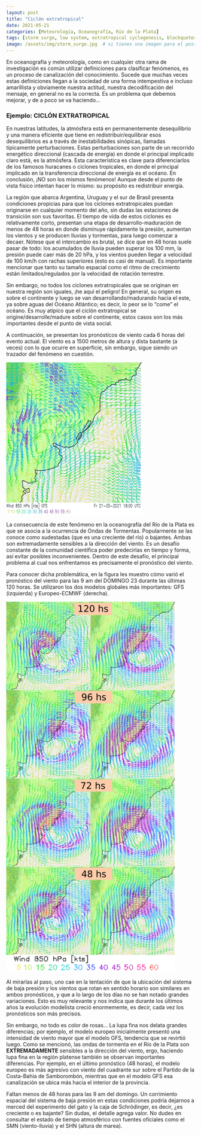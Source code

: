```yaml
---
layout: post
title: "Ciclón extratropical"
date: 2021-05-21
categories: [Meteorología, Oceanografía, Río de la Plata]
tags: [storm surge, low system, extratropical cyclogenesis, blockquotes]
image: /assets/img/storm_surge.jpg  # si tienes una imagen para el post
---
```


En oceanografía y meteorología, como en cualquier otra rama de investigación es común utilizar definiciones para clasificar fenómenos, es un proceso de canalización del conocimiento. Sucede que muchas veces estas definiciones llegan a la sociedad de una forma intempestiva e incluso amarillista y obviamente nuestra actitud, nuestra decodificación del mensaje, en general no es la correcta. Es un problema que debemos mejorar, y de a poco se va haciendo…

### Ejemplo: CICLÓN EXTRATROPICAL

En nuestras latitudes, la atmósfera está en permanentemente desequilibrio y una manera eficiente que tiene en redistribuir/equilibrar esos desequilibrios es a través de inestabilidades sinópicas, llamadas típicamente perturbaciones. Estas perturbaciones son parte de un recorrido energético direccional (cascada de energía) en donde el principal implicado claro está, es la atmósfera. Esta característica es clave para diferenciarlos de los famosos huracanes o ciclones tropicales, en donde el principal implicado en la transferencia direccional de energía es el océano. En conclusión, ¡NO son los mismos fenómenos! Aunque desde el punto de vista físico intentan hacer lo mismo: su propósito es redistribuir energía.

La región que abarca Argentina, Uruguay y el sur de Brasil presenta condiciones propicias para que los ciclones extratropicales puedan originarse en cualquier momento del año, sin dudas las estaciones de transición son sus favoritas. El tiempo de vida de estos ciclones es relativamente corto, presentan una etapa de desarrollo-maduración de menos de 48 horas en donde disminuye rápidamente la presión, aumentan los vientos y se producen lluvias y tormentas, para luego comenzar a decaer. Nótese que el intercambio es brutal, se dice que en 48 horas suele pasar de todo: los acumulados de lluvia pueden superar los 100 mm, la presión puede caer más de 20 hPa, y los vientos pueden llegar a velocidad de 100 km/h con rachas superiores (esto es casi de manual). Es importante mencionar que tanto su tamaño espacial como el ritmo de crecimiento están limitados/regulados por la velocidad de rotación terrestre.

Sin embargo, no todos los ciclones extratropicales que se originan en nuestra región son iguales, ¡he aquí el peligro! En general, su origen es sobre el continente y luego se van desarrollando/madurando hacia el este, ya sobre aguas del Océano Atlántico; es decir, lo peor se lo “come” el océano. Es muy atípico que el ciclón extratropical se origine/desarrolle/madure sobre el continente, estos casos son los más importantes desde el punto de vista social.

A continuación, se presentan los pronósticos de viento cada 6 horas del evento actual. El viento es a 1500 metros de altura y dista bastante (a veces) con lo que ocurre en superficie, sin embargo, sigue siendo un trazador del fenómeno en cuestión.

![Ciclón en Movimiento](/assets/video/ciclon-22-5-2021.gif)

La consecuencia de este fenómeno en la oceanografía del Río de la Plata es que se asocia a la ocurrencia de Ondas de Tormentas. Popularmente se las conoce como sudestadas (que es una creciente del río) o bajantes. Ambas son extremadamente sensibles a la dirección del viento. Es un desafío constante de la comunidad científica poder predecirlas en tiempo y forma, así evitar posibles inconvenientes. Dentro de este desafío, el principal problema al cual nos enfrentamos es precisamente el pronóstico del viento.

Para conocer dicha problemática, en la figura les muestro cómo varió el pronóstico del viento para las 9 am del DOMINGO 23 durante las últimas 120 horas. Se utilizaron los dos modelos globales más importantes: GFS (izquierda) y Europeo-ECMWF (derecha).

![Pronóstico de Viento](/assets/img/ciclon-23-5-2021.png)

Al mirarlas al paso, uno cae en la tentación de que la ubicación del sistema de baja presión y los vientos que rotan en sentido horario son similares en ambos pronósticos, y que a lo largo de los días no se han notado grandes variaciones. Esto es muy relevante y nos indica que durante los últimos años la evolución modelista creció enormemente, es decir, cada vez los pronósticos son más precisos.

Sin embargo, no todo es color de rosas… La lupa fina nos delata grandes diferencias; por ejemplo, el modelo europeo inicialmente presentó una intensidad de viento mayor que el modelo GFS, tendencia que se revirtió luego. Como se mencionó, las ondas de tormenta en el Río de la Plata son **EXTREMADAMENTE** sensibles a la dirección del viento, ergo, haciendo lupa fina en la región platense también se observan importantes diferencias. Por ejemplo, en el último pronóstico (48 horas), el modelo europeo es más agresivo con viento del cuadrante sur sobre el Partido de la Costa-Bahía de Samborombón, mientras que en el modelo GFS esa canalización se ubica más hacia el interior de la provincia.

Faltan menos de 48 horas para las 9 am del domingo. Un corrimiento espacial del sistema de baja presión en estas condiciones podría dejarnos a merced del experimento del gato y la caja de Schrödinger, es decir, ¿es creciente o es bajante? Sin dudas, el detalle agrega valor. No dudes en consultar el estado de tiempo atmosférico con fuentes oficiales como el SMN (viento-lluvia) y el SHN (altura de marea).
